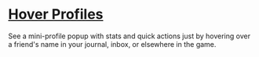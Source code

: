 # [Hover Profiles](https://www.mousehuntgame.com/preferences.php?tab=mousehunt-improved-settings#mousehunt-improved-settings-feature-hover-profiles)

See a mini-profile popup with stats and quick actions just by hovering over a friend's name in your journal, inbox, or elsewhere in the game.
